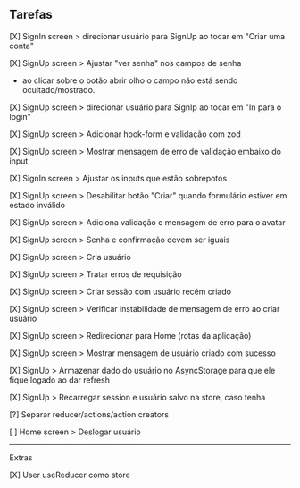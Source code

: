 ## Tarefas

[X] SignIn screen > direcionar usuário para SignUp ao tocar em "Criar uma conta"

[X] SignUp screen > Ajustar "ver senha" nos campos de senha

- ao clicar sobre o botão abrir olho o campo não está sendo ocultado/mostrado.

[X] SignUp screen > direcionar usuário para SignIp ao tocar em "In para o login"

[X] SignUp screen > Adicionar hook-form e validação com zod

[X] SignUp screen > Mostrar mensagem de erro de validação embaixo do input

[X] SignIn screen > Ajustar os inputs que estão sobrepotos

[X] SignUp screen > Desabilitar botão "Criar" quando formulário estiver em estado inválido

[X] SignUp screen > Adiciona validação e mensagem de erro para o avatar

[X] SignUp screen > Senha e confirmação devem ser iguais

[X] SignUp screen > Cria usuário

[X] SignUp screen > Tratar erros de requisição

[X] SignUp screen > Criar sessão com usuário recém criado

[X] SignUp screen > Verificar instabilidade de mensagem de erro ao criar usuário

[X] SignUp screen > Redirecionar para Home (rotas da aplicação)

[X] SignUp screen > Mostrar mensagem de usuário criado com sucesso

[X] SignUp > Armazenar dado do usuário no AsyncStorage para que ele fique logado ao dar refresh

[X] SignUp > Recarregar session e usuário salvo na store, caso tenha

[?] Separar reducer/actions/action creators
 
[ ] Home screen > Deslogar usuário

---

Extras

[X] User useReducer como store
